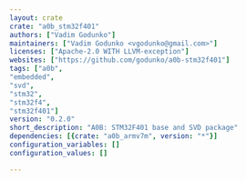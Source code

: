 ```yaml
---
layout: crate
crate: "a0b_stm32f401"
authors: ["Vadim Godunko"]
maintainers: ["Vadim Godunko <vgodunko@gmail.com>"]
licenses: ["Apache-2.0 WITH LLVM-exception"]
websites: ["https://github.com/godunko/a0b-stm32f401"]
tags: ["a0b",
"embedded",
"svd",
"stm32",
"stm32f4",
"stm32f401"]
version: "0.2.0"
short_description: "A0B: STM32F401 base and SVD package"
dependencies: [{crate: "a0b_armv7m", version: "*"}]
configuration_variables: []
configuration_values: []

---
```




